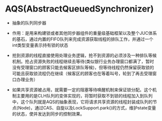 # AQS(AbstractQueuedSynchronizer)
* 抽象的队列同步器
* 作用：是用来构建锁或者其他同步器组件的重量级基础框架以及整个JUC体系的基石，通过内置的FIFO队列来完成资源获取线程的排队工作，并通过一个int类型变量表示持有锁的状态

* 抢到资源的线程直接使用处理业务逻辑，抢不到资源的必须涉及一种排队等候机制。抢占资源失败的线程继续去等待(类似银行业务办理窗口都满了，暂时没有受理窗口的顾客只能去候客区排队等候)，但等待线程仍然保留获取锁的可能且获取锁流程仍在继续（候客区的顾客也在等着叫号，轮到了再去受理窗口办理业务）
* 如果共享资源被占用，就需要一定的阻塞等待唤醒机制来保证锁分配。这个机制主要用的是CLH队列的变体实现的，将暂时获取不到锁的线程加入到队列中，这个队列就是AQS的抽象表现，它将请求共享资源的线程封装成队列的节点(Node)，通过CAS、自旋以及LockSupport.park()的方式，维护state变量的状态，使并发达到同步的控制效果。